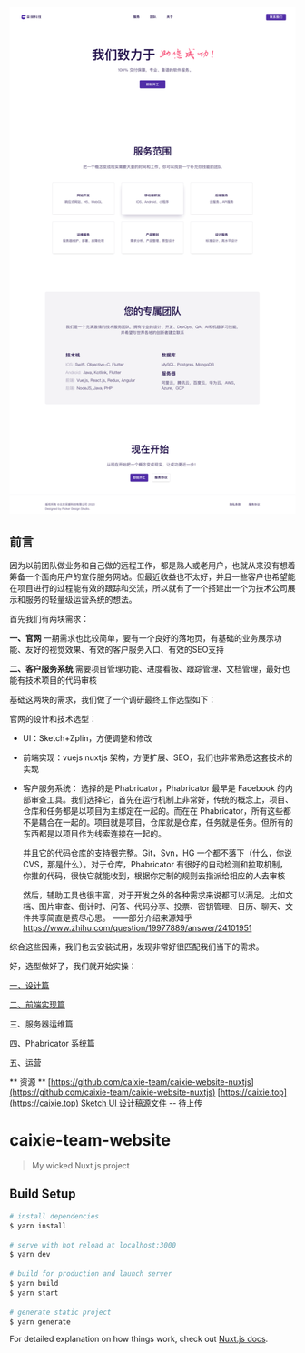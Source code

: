 <img src="./screenshot/Homepage@2x.png" title="" width="1440">

## 前言
因为以前团队做业务和自己做的远程工作，都是熟人或老用户，也就从来没有想着筹备一个面向用户的宣传服务网站。但最近收益也不太好，并且一些客户也希望能在项目进行的过程能有效的跟踪和交流，所以就有了一个搭建出一个为技术公司展示和服务的轻量级运营系统的想法。

首先我们有两块需求：

**一、官网**
    一期需求也比较简单，要有一个良好的落地页，有基础的业务展示功能、友好的视觉效果、有效的客户服务入口、有效的SEO支持

**二、客户服务系统**
    需要项目管理功能、进度看板、跟踪管理、文档管理，最好也能有技术项目的代码审核

基础这两块的需求，我们做了一个调研最终工作选型如下：

官网的设计和技术选型：

- UI：Sketch+Zplin，方便调整和修改
- 前端实现：vuejs nuxtjs 架构，方便扩展、SEO，我们也非常熟悉这套技术的实现

- 客户服务系统：
    选择的是 Phabricator，Phabricator 最早是 Facebook 的内部审查工具。我们选择它，首先在运行机制上非常好，传统的概念上，项目、仓库和任务都是以项目为主绑定在一起的。而在在 Phabricator，所有这些都不是耦合在一起的。项目就是项目，仓库就是仓库，任务就是任务。但所有的东西都是以项目作为线索连接在一起的。

  并且它的代码仓库的支持很完整。Git，Svn，HG 一个都不落下（什么，你说 CVS，那是什么）。对于仓库，Phabricator 有很好的自动检测和拉取机制，你推的代码，很快它就能收到，根据你定制的规则去指派给相应的人去审核

  然后，辅助工具也很丰富，对于开发之外的各种需求来说都可以满足。比如文档、图片审查、倒计时、问答、代码分享、投票、密钥管理、日历、聊天、文件共享简直是费尽心思。
——部分介绍来源知乎 https://www.zhihu.com/question/19977889/answer/24101951

综合这些因素，我们也去安装试用，发现非常好很匹配我们当下的需求。

好，选型做好了，我们就开始实操：

[一、设计篇](https://www.jianshu.com/p/e871803e86f7)

[二、前端实现篇](https://www.jianshu.com/p/b50033b13faa)

三、服务器运维篇

四、Phabricator 系统篇

五、运营

** 资源 **
[https://github.com/caixie-team/caixie-website-nuxtjs](https://github.com/caixie-team/caixie-website-nuxtjs)
[https://caixie.top](https://caixie.top)
[Sketch UI 设计稿源文件]() -- 待上传

# caixie-team-website

> My wicked Nuxt.js project

## Build Setup

``` bash
# install dependencies
$ yarn install

# serve with hot reload at localhost:3000
$ yarn dev

# build for production and launch server
$ yarn build
$ yarn start

# generate static project
$ yarn generate
```

For detailed explanation on how things work, check out [Nuxt.js docs](https://nuxtjs.org).
